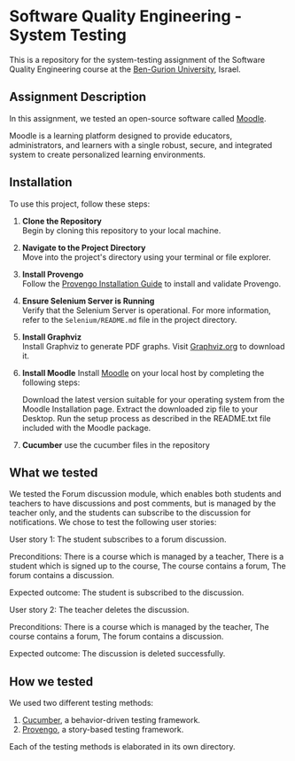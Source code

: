 # Software Quality Engineering - System Testing
This is a repository for the system-testing assignment of the Software Quality Engineering course at the [Ben-Gurion University](https://in.bgu.ac.il/), Israel.

## Assignment Description
In this assignment, we tested an open-source software called [Moodle](https://moodle.org).

Moodle is a learning platform designed to provide educators, administrators, and learners with a single robust, secure, and integrated system to create personalized learning environments. 

## Installation
To use this project, follow these steps:


1. **Clone the Repository**  
   Begin by cloning this repository to your local machine.

2. **Navigate to the Project Directory**  
   Move into the project's directory using your terminal or file explorer.

3. **Install Provengo**  
   Follow the [Provengo Installation Guide](https://docs.provengo.tech/ProvengoCli/0.9.5/installation.html) to install and validate Provengo.

4. **Ensure Selenium Server is Running**  
   Verify that the Selenium Server is operational. For more information, refer to the `Selenium/README.md` file in the project directory.

5. **Install Graphviz**  
   Install Graphviz to generate PDF graphs. Visit [Graphviz.org](https://graphviz.org/) to download it.

6. **Install Moodle**
   Install [Moodle](https://download.moodle.org/releases/latest/) on your local host by completing the following steps:

   Download the latest version suitable for your operating system from the Moodle Installation page.
   Extract the downloaded zip file to your Desktop.
   Run the setup process as described in the README.txt file included with the Moodle package.
7. **Cucumber** use the cucumber files in the repository
## What we tested
We tested the Forum discussion module, which enables both students and teachers to have discussions and post comments, but is managed by the teacher only, and the students can subscribe to the discussion for notifications.
We chose to test the following user stories: 

User story 1: The student subscribes to a forum discussion.

Preconditions: There is a course which is managed by a teacher, There is a student which is signed up to the course, The course contains a forum, The forum contains a discussion.

Expected outcome: The student is subscribed to the discussion.

User story 2: The teacher deletes the discussion.

Preconditions: There is a course which is managed by the teacher, The course contains a forum, The forum contains a discussion.

Expected outcome: The discussion is deleted successfully.

## How we tested
We used two different testing methods:
1. [Cucumber](https://cucumber.io/), a behavior-driven testing framework.
2. [Provengo](https://provengo.tech/), a story-based testing framework.

Each of the testing methods is elaborated in its own directory. 

